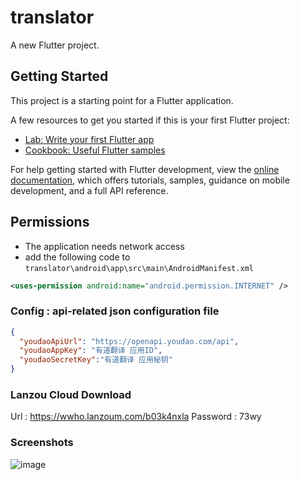 # translator

A new Flutter project.

## Getting Started

This project is a starting point for a Flutter application.

A few resources to get you started if this is your first Flutter project:

- [Lab: Write your first Flutter app](https://docs.flutter.dev/get-started/codelab)
- [Cookbook: Useful Flutter samples](https://docs.flutter.dev/cookbook)

For help getting started with Flutter development, view the
[online documentation](https://docs.flutter.dev/), which offers tutorials,
samples, guidance on mobile development, and a full API reference.

## Permissions
- The application needs network access
- add the following code to `translator\android\app\src\main\AndroidManifest.xml` 
```xml
<uses-permission android:name="android.permission.INTERNET" />
```

### Config : api-related json configuration file
```json
{
  "youdaoApiUrl": "https://openapi.youdao.com/api",
  "youdaoAppKey": "有道翻译 应用ID",
  "youdaoSecretKey":"有道翻译 应用秘钥"
}
```

### Lanzou Cloud Download
Url : https://wwho.lanzoum.com/b03k4nxla
Password : 73wy

### Screenshots
![image]()
